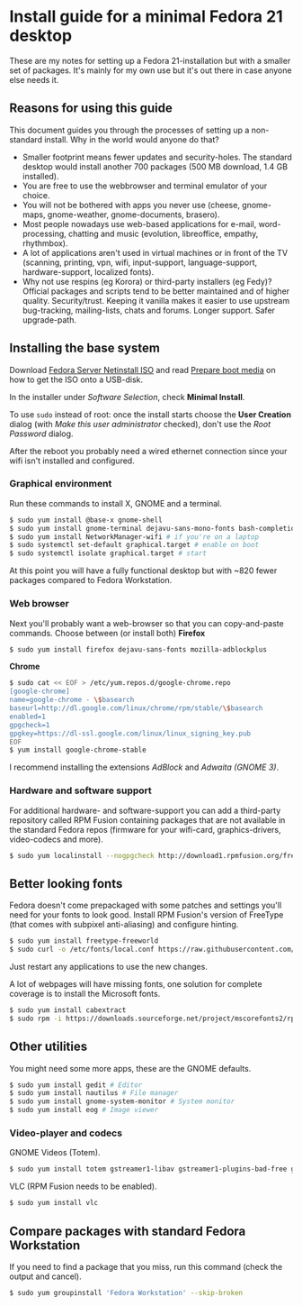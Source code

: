 # Install guide for a minimal Fedora 21 desktop

These are my notes for setting up a Fedora 21-installation but with a smaller set of packages. It's mainly for my own use but it's out there in case anyone else needs it.

## Reasons for using this guide

This document guides you through the processes of setting up a non-standard install. Why in the world would anyone do that?

- Smaller footprint means fewer updates and security-holes. The standard desktop would install another 700 packages (500 MB download, 1.4 GB installed).
- You are free to use the webbrowser and terminal emulator of your choice.
- You will not be bothered with apps you never use (cheese, gnome-maps, gnome-weather, gnome-documents, brasero).
- Most people nowadays use web-based applications for e-mail, word-processing, chatting and music (evolution, libreoffice, empathy, rhythmbox).
- A lot of applications aren't used in virtual machines or in front of the TV (scanning, printing, vpn, wifi, input-support, language-support, hardware-support, localized fonts).
- Why not use respins (eg Korora) or third-party installers (eg Fedy)? Official packages and scripts tend to be better maintained and of higher quality. Security/trust. Keeping it vanilla makes it easier to use upstream bug-tracking, mailing-lists, chats and forums. Longer support. Safer upgrade-path.

## Installing the base system

Download [Fedora Server Netinstall ISO](https://getfedora.org/en/server/download/) and read [Prepare boot media](http://docs.fedoraproject.org/en-US/Fedora/21/html/Installation_Guide/sect-preparing-boot-media.html) on how to get the ISO onto a USB-disk.

In the installer under *Software Selection*, check **Minimal Install**.

To use `sudo` instead of root: once the install starts choose the **User Creation** dialog (with *Make this user administrator* checked), don't use the *Root Password* dialog.

After the reboot you probably need a wired ethernet connection since your wifi isn't installed and configured.

### Graphical environment

Run these commands to install X, GNOME and a terminal.

```sh
$ sudo yum install @base-x gnome-shell
$ sudo yum install gnome-terminal dejavu-sans-mono-fonts bash-completion # terminal
$ sudo yum install NetworkManager-wifi # if you're on a laptop
$ sudo systemctl set-default graphical.target # enable on boot
$ sudo systemctl isolate graphical.target # start
```

At this point you will have a fully functional desktop but with ~820 fewer packages compared to Fedora Workstation.

### Web browser

Next you'll probably want a web-browser so that you can copy-and-paste commands. Choose between (or install both) **Firefox**

```sh
$ sudo yum install firefox dejavu-sans-fonts mozilla-adblockplus
```

**Chrome**

```sh
$ sudo cat << EOF > /etc/yum.repos.d/google-chrome.repo
[google-chrome]
name=google-chrome - \$basearch
baseurl=http://dl.google.com/linux/chrome/rpm/stable/\$basearch
enabled=1
gpgcheck=1
gpgkey=https://dl-ssl.google.com/linux/linux_signing_key.pub
EOF
$ yum install google-chrome-stable
```

I recommend installing the extensions *AdBlock* and *Adwaita (GNOME 3)*.

### Hardware and software support

For additional hardware- and software-support you can add a third-party repository called RPM Fusion containing packages that are not available in the standard Fedora repos (firmware for your wifi-card, graphics-drivers, video-codecs and more).

```sh
$ sudo yum localinstall --nogpgcheck http://download1.rpmfusion.org/free/fedora/rpmfusion-free-release-$(rpm -E %fedora).noarch.rpm http://download1.rpmfusion.org/nonfree/fedora/rpmfusion-nonfree-release-$(rpm -E %fedora).noarch.rpm
```

## Better looking fonts

Fedora doesn't come prepackaged with some patches and settings you'll need for your fonts to look good. Install RPM Fusion's version of FreeType (that comes with subpixel anti-aliasing) and configure hinting.

```sh
$ sudo yum install freetype-freeworld
$ sudo curl -o /etc/fonts/local.conf https://raw.githubusercontent.com/benmat/fedora-install/master/fontconfig.xml
```

Just restart any applications to use the new changes.

A lot of webpages will have missing fonts, one solution for complete coverage is to install the Microsoft fonts.

```sh
$ sudo yum install cabextract
$ sudo rpm -i https://downloads.sourceforge.net/project/mscorefonts2/rpms/msttcore-fonts-installer-2.6-1.noarch.rpm
```

## Other utilities

You might need some more apps, these are the GNOME defaults.

```sh
$ sudo yum install gedit # Editor
$ sudo yum install nautilus # File manager
$ sudo yum install gnome-system-monitor # System monitor
$ sudo yum install eog # Image viewer
```

### Video-player and codecs

GNOME Videos (Totem).

```sh
$ sudo yum install totem gstreamer1-libav gstreamer1-plugins-bad-free gstreamer1-plugins-bad-freeworld gstreamer1-plugins-good gstreamer1-plugins-ugly gstreamer1-vaapi
```

VLC (RPM Fusion needs to be enabled).

```sh
$ sudo yum install vlc
```

## Compare packages with standard Fedora Workstation

If you need to find a package that you miss, run this command (check the output and cancel).

```sh
$ sudo yum groupinstall 'Fedora Workstation' --skip-broken
```

